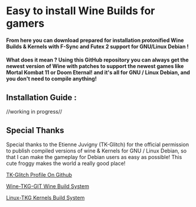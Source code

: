 # Easy to install Wine Builds for gamers

#### From here you can download prepared for installation protonified Wine Builds & Kernels with F-Sync and Futex 2 support for GNU/Linux Debian !
#### What does it mean ? Using this GitHub repository you can always get the newest version of Wine with patches to support the newest games like Mortal Kombat 11 or Doom Eternal! and it's all for GNU / Linux Debian, and you don't need to compile anything!
## Installation Guide :
//working in progress//
## Special Thanks
Special thanks to the Etienne Juvigny (TK-Glitch) for the official permission to publish compiled versions of wine & Kernels for GNU / Linux Debian, so that I can make the gameplay for Debian users as easy as possible! This cute froggy makes the world a really good place!

[TK-Glitch Profile On Github](https://github.com/Tk-Glitch)

[Wine-TKG-GIT Wine Build System](https://github.com/Frogging-Family/wine-tkg-git)

[Linux-TKG Kernels Build System](https://github.com/Frogging-Family/linux-tkg)
